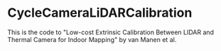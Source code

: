 # CycleCameraLiDARCalibration
This is the code to "Low-cost Extrinsic Calibration Between LIDAR and Thermal Camera for Indoor Mapping" by van Manen et al.

